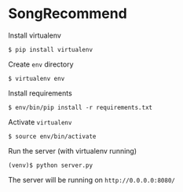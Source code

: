 # SongRecommend

Install virtualenv
```
$ pip install virtualenv
```
Create `env` directory
```
$ virtualenv env
```
Install requirements
```
$ env/bin/pip install -r requirements.txt
```
Activate `virtualenv`
```
$ source env/bin/activate
```
Run the server (with virtualenv running)
```
(venv)$ python server.py
```
The server will be running on `http://0.0.0.0:8080/`
